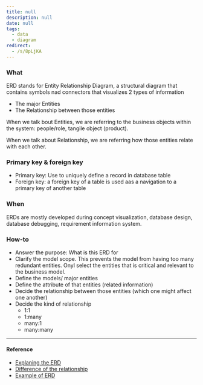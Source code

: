```yaml
---
title: null
description: null
date: null
tags:
  - data
  - diagram
redirect:
  - /s/8pLjKA
---
```


### What

ERD stands for Entity Relationship Diagram, a structural diagram that contains symbols nad connectors that visualizes 2 types of information

- The major Entities
- The Relationship between those entities

When we talk bout Entities, we are referring to the business objects within the system: people/role, tangile object (product).

When we talk about Relationship, we are referring how those entities relate with each other.

### Primary key & foreign key

- Primary key: Use to uniquely define a record in database table
- Foreign key: a foreign key of a table is used aas a navigation to a primary key of another table

### When

ERDs are mostly developed during concept visualization, database design, database debugging, requirement information system.

### How-to

- Answer the purpose: What is this ERD for
- Clarify the model scope. This prevents the model from having too many redundant entities. Onyl select the entities that is critical and relevant to the business model.
- Define the models/ major entities
- Define the attribute of that entities (related information)
- Decide the relationship between those entities (which one might affect one another)
- Decide the kind of relationship
  - 1:1
  - 1:many
  - many:1
  - many:many

---

#### Reference

- [Explaning the ERD](https://www.visual-paradigm.com/guide/data-modeling/what-is-entity-relationship-diagram/#erd-data-models-conceptual)
- [Difference of the relationship](https://stackoverflow.com/questions/3113885/difference-between-one-to-many-many-to-one-and-many-to-many)
- [Example of ERD](https://www.guru99.com/er-diagram-tutorial-dbms.html)
